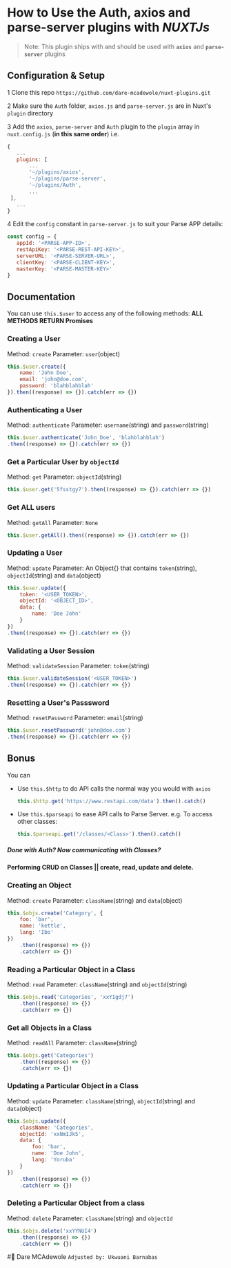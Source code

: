 # How to Use the **Auth**, **axios** and **parse-server** plugins with *NUXTJs*

> Note:
This plugin ships with and should be used with **`axios`** and **`parse-server`** plugins

## Configuration & Setup

1 Clone this repo `https://github.com/dare-mcadewole/nuxt-plugins.git`

2 Make sure the `Auth` folder, `axios.js` and `parse-server.js` are in Nuxt's `plugin` directory

3 Add the `axios`, `parse-server` and `Auth` plugin to the `plugin` array in `nuxt.config.js` (**in this same order**) i.e.

 ```js
 {
    ...
    plugins: [
        ...
        '~/plugins/axios',
        '~/plugins/parse-server',
        '~/plugins/Auth',
        ...
  ],
    ...
 }
 ```

 4 Edit the `config` constant in `parse-server.js` to suit your Parse APP details:

 ```javascript
 const config = {
    appId: '<PARSE-APP-ID>',
    restApiKey: '<PARSE-REST-API-KEY>',
    serverURL: '<PARSE-SERVER-URL>',
    clientKey: '<PARSE-CLIENT-KEY>',
    masterKey: '<PARSE-MASTER-KEY>'
}
 ```

## Documentation

 You can use `this.$user` to access any of the following methods:
 **ALL METHODS RETURN Promises**

### Creating a User

Method: `create`
Parameter: `user`(object)

```javascript
this.$user.create({
    name: 'John Doe',
    email: 'john@doe.com',
    password: 'blahblahblah'
}).then((response) => {}).catch(err => {})
```

### Authenticating a User

Method: `authenticate`
Parameter: `username`(string) and `password`(string)

```javascript
this.$user.authenticate('John_Doe', 'blahblahblah')
.then((response) => {}).catch(err => {})
```

### Get a Particular User by `objectId`

Method: `get`
Parameter: `objectId`(string)

```javascript
this.$user.get('5fsstgy7').then((response) => {}).catch(err => {})
```

### Get ALL users

Method: `getAll`
Parameter: `None`

```javascript
this.$user.getAll().then((response) => {}).catch(err => {})
```

### Updating a User

Method: `update`
Parameter: An Object{} that contains `token`(string), `objectId`(string) and `data`(object)

```javascript
this.$user.update({
    token: '<USER_TOKEN>',
    objectId: '<OBJECT_ID>',
    data: {
        name: 'Doe John'
    }
})
.then((response) => {}).catch(err => {})
```

### Validating a User Session

Method: `validateSession`
Parameter: `token`(string)

```javascript
this.$user.validateSession('<USER_TOKEN>')
.then((response) => {}).catch(err => {})
```

### Resetting a User's Passsword

Method: `resetPassword`
Parameter: `email`(string)

```javascript
this.$user.resetPassword('john@doe.com')
.then((response) => {}).catch(err => {})
```

## Bonus

You can

- Use `this.$http` to do API calls the normal way you would with `axios`

    ```javascript
    this.$http.get('https://www.restapi.com/data').then().catch()
    ```
- Use `this.$parseapi` to ease API calls to Parse Server. e.g. To access other classes:

    ```javascript
    this.$parseapi.get('/classes/<Class>').then().catch()
    ```


##### Done with Auth? Now communicating with Classes?

#### Performing CRUD on Classes || create, read, update and delete.


### Creating an Object

Method: `create`
Parameter: `className`(string) and `data`(object)

```javascript
this.$objs.create('Category', {
    foo: 'bar',
    name: 'kettle',
    lang: 'Ibo'
})
    .then((response) => {})
    .catch(err => {})
```

### Reading a Particular Object in a Class

Method: `read`
Parameter: `className`(string) and `objectId`(string)

```javascript
this.$objs.read('Categories', 'xxYIgdj7')
    .then((response) => {})
    .catch(err => {})
```


### Get all Objects in a Class

Method: `readAll`
Parameter: `className`(string)

```javascript
this.$objs.get('Categories')
    .then((response) => {})
    .catch(err => {})
```


### Updating a Particular Object in a Class

Method: `update`
Parameter: `className`(string), `objectId`(string) and `data`(object)

```javascript
this.$objs.update({
    className: 'Categories',
    objectId: 'xxNmIJk5',
    data: {
        foo: 'bar',
        name: 'Doe John',
        lang: 'Yoruba'
    }
})
    .then((response) => {})
    .catch(err => {})
```

### Deleting a Particular Object from a class

Method: `delete`
Parameter: `className`(string) and `objectId`

```javascript
this.$objs.delete('xxYYNUI4')
    .then((response) => {})
    .catch(err => {})
```

#👏 Dare MCAdewole
`Adjusted by: Ukwuani Barnabas` 
